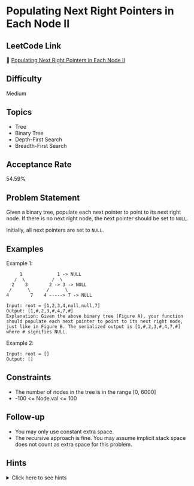 # Populating Next Right Pointers in Each Node II

## LeetCode Link
🔗 [Populating Next Right Pointers in Each Node II](https://leetcode.com/problems/populating-next-right-pointers-in-each-node-ii)

## Difficulty
Medium

## Topics
- Tree
- Binary Tree
- Depth-First Search
- Breadth-First Search

## Acceptance Rate
54.59%

## Problem Statement
Given a binary tree, populate each next pointer to point to its next right node. If there is no next right node, the next pointer should be set to `NULL`.

Initially, all next pointers are set to `NULL`.

## Examples
Example 1:
```
     1             1 -> NULL
   /  \          /  \
  2    3        2 -> 3 -> NULL
 /      \      /      \
4        7    4 -----> 7 -> NULL

Input: root = [1,2,3,4,null,null,7]
Output: [1,#,2,3,#,4,7,#]
Explanation: Given the above binary tree (Figure A), your function should populate each next pointer to point to its next right node, just like in Figure B. The serialized output is [1,#,2,3,#,4,7,#] where # signifies NULL.
```

Example 2:
```
Input: root = []
Output: []
```

## Constraints
- The number of nodes in the tree is in the range [0, 6000]
- -100 <= Node.val <= 100

## Follow-up
- You may only use constant extra space.
- The recursive approach is fine. You may assume implicit stack space does not count as extra space for this problem.

## Hints
<details>
<summary>Click here to see hints</summary>

1. Think about how you can use the next pointer to establish connections between nodes at different levels
2. The next pointer allows you to traverse the tree horizontally
3. Process the tree level by level, connecting nodes at each level
4. Use previously established next pointers to help connect nodes at the current level
5. Consider both recursive and iterative approaches

</details>
